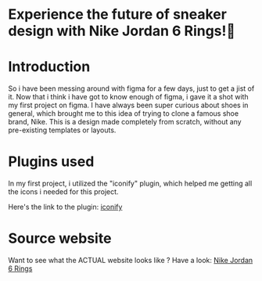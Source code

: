 # Experience the future of sneaker design with Nike Jordan 6 Rings!👟



# Introduction
So i have been messing around with figma for a few days, just to get a jist of it. Now that i think i have got to know enough of figma, i gave it a shot with my first project on figma. I have always been super curious about shoes in general, which brought me to this idea of trying to clone a famous shoe brand, Nike. This is a design made completely from scratch, without any pre-existing templates or layouts.

# Plugins used
In my first project, i utilized the "iconify" plugin, which helped me getting all the icons i needed for this project.

Here's the link to the plugin: [iconify](https://www.figma.com/community/plugin/735098390272716381/iconify)

# Source website
Want to see what the ACTUAL website looks like ? Have a look: [Nike Jordan 6 Rings](https://www.nike.com/t/jordan-6-rings-mens-shoes-2VAD3Y/322992-164)
